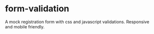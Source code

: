 # form-validation

A mock registration form with css and javascript validations. Responsive and mobile friendly.
